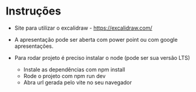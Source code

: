 # Instruções

- Site para utilizar o excalidraw - https://excalidraw.com/
- A apresentação pode ser aberta com power point ou com google apresentações.

- Para rodar projeto é preciso instalar o node (pode ser sua versão LTS)
  - Instale as dependências com npm install
  - Rode o projeto com npm run dev
  - Abra url gerada pelo vite no seu navegador
